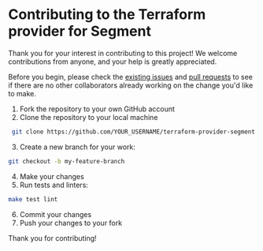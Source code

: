# Contributing to the Terraform provider for Segment

Thank you for your interest in contributing to this project! We welcome contributions from anyone, and your help is greatly appreciated.

Before you begin, please check the [existing issues](https://github.com/segmentio/terraform-provider-segment/issues) and [pull requests](https://github.com/segmentio/terraform-provider-segment/pulls) to see if there are no other collaborators already working on the change you'd like to make.

1. Fork the repository to your own GitHub account
2. Clone the repository to your local machine
```bash
 git clone https://github.com/YOUR_USERNAME/terraform-provider-segment.git
```
3. Create a new branch for your work:
```bash
git checkout -b my-feature-branch
```
4. Make your changes
5. Run tests and linters:
```bash
make test lint
```
6. Commit your changes
7. Push your changes to your fork

Thank you for contributing!
